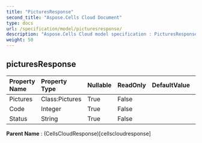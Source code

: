 ```yaml
---
title: "PicturesResponse"
second_title: "Aspose.Cells Cloud Document"
type: docs
url: /specification/model/picturesresponse/
description: "Aspose.Cells Cloud model specification : PicturesResponse. Effortlessly handle Excel and other spreadsheet documents with features like opening, generating, editing, splitting, merging, comparing, and converting."
weight: 50
---
```


## **picturesResponse**

 

| Property Name | Property Type | Nullable |  ReadOnly | DefaultValue | Description | 
| :- | :- | :- |:- |  :- | :- |
| Pictures | Class:Pictures | True |  False |  |  |  
| Code | Integer | True |  False |  |  |  
| Status | String | True |  False |  |  |  

**Parent Name** : (CellsCloudResponse)[cellscloudresponse]

